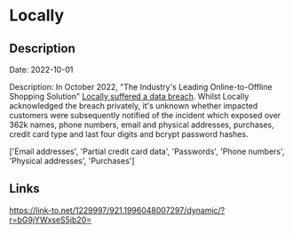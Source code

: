 # Locally

## Description

Date: 2022-10-01

Description:
In October 2022, &quot;The Industry's Leading Online-to-Offline Shopping Solution&quot; <a href="https://twitter.com/troyhunt/status/1677855117960441858" target="_blank" rel="noopener">Locally suffered a data breach</a>. Whilst Locally acknowledged the breach privately, it's unknown whether impacted customers were subsequently notified of the incident which exposed over 362k names, phone numbers, email and physical addresses, purchases, credit card type and last four digits and bcrypt password hashes.


['Email addresses', 'Partial credit card data', 'Passwords', 'Phone numbers', 'Physical addresses', 'Purchases']

## Links

https://link-to.net/1229997/921.1996048007297/dynamic/?r=bG9jYWxseS5jb20=